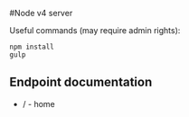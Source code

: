 #Node v4 server

Useful commands (may require admin rights):
```
npm install
gulp
```


## Endpoint documentation

- / - home

